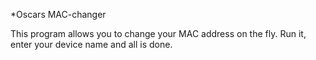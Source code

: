 *Oscars MAC-changer

This program allows you to change your MAC address on the fly. Run it, enter your device name and all is done.
